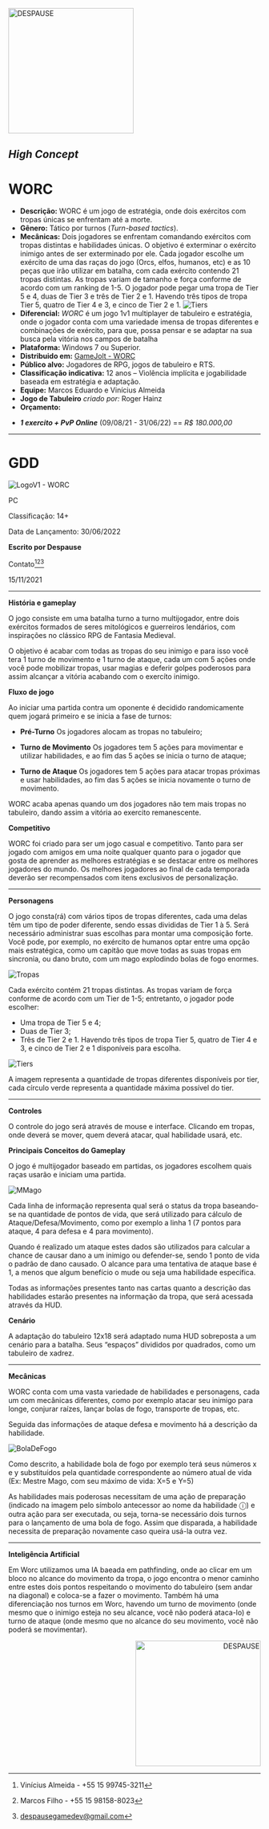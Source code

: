 <p align="left">
<img src="/assets/images/Logo.png" width="250" title="DESPAUSE">
</p>

## ***High Concept***
# **WORC**

* **Descrição:** WORC é um jogo de estratégia, onde dois exércitos com tropas únicas se enfrentam até a morte.
* **Gênero:** Tático por turnos (*Turn-based tactics*).
* **Mecânicas:** Dois jogadores se enfrentam comandando exércitos com tropas distintas e habilidades únicas. O objetivo é exterminar o exército inimigo antes de ser exterminado por ele. Cada jogador escolhe um exército de uma das raças do jogo (Orcs, elfos, humanos, etc) e as 10 peças que irão utilizar em batalha, com cada exército contendo 21 tropas distintas.
As tropas variam de tamanho e força conforme de acordo com um ranking de 1-5. O jogador pode pegar uma tropa de Tier 5 e 4, duas de Tier 3 e três de Tier 2 e 1. Havendo três tipos de tropa Tier 5, quatro de Tier 4 e 3, e cinco de Tier 2 e 1.
![Tiers](/assets/images/Tiers.png)
* **Diferencial:** *WORC* é um jogo 1v1 multiplayer de tabuleiro e estratégia, onde o jogador conta com uma variedade imensa de tropas diferentes e combinações de exército, para que, possa pensar e se adaptar na sua busca pela vitória nos campos de batalha
* **Plataforma:** Windows 7 ou Superior. 
* **Distribuido em:** [GameJolt - WORC](https://gamejolt.com/games/worc/669108)
* **Público alvo:** Jogadores de RPG, jogos de tabuleiro e RTS.
* **Classificação indicativa:** 12 anos – Violência implícita e jogabilidade baseada em estratégia e adaptação.
* **Equipe:** Marcos Eduardo e Vinícius Almeida
* **Jogo de Tabuleiro** *criado por:* Roger Hainz
* **Orçamento:** 
- ***1 exercito + PvP Online*** (09/08/21 - 31/06/22) == *R$ 180.000,00*

***


# **GDD**


![LogoV1 -  WORC](/assets/images/Worc.png)


PC

Classificação: 14+

Data de Lançamento: 30/06/2022

**Escrito por Despause**

Contato[^1][^2][^3]

[^1]: Vinícius Almeida - +55 15 99745-3211
[^2]:Marcos Filho - +55 15 98158-8023
[^3]:despausegamedev@gmail.com

15/11/2021

***


**História e gameplay**

O jogo consiste em uma batalha turno a turno multijogador, entre dois exércitos formados de seres mitológicos e guerreiros lendários, com inspirações no clássico RPG de Fantasia Medieval. 

O objetivo é acabar com todas as tropas do seu inimigo e para isso você tera 1 turno de movimento e 1 turno de ataque, cada um com 5 ações onde você pode mobilizar tropas, usar magias e deferir golpes poderosos para assim alcançar a vitória acabando com o exercíto inimigo.

**Fluxo de jogo**

Ao iniciar uma partida contra um oponente é decidido randomicamente quem jogará primeiro e se inicia a fase de turnos:

* **Pré-Turno**
  Os jogadores alocam as tropas no tabuleiro;
  
* **Turno de Movimento**
  Os jogadores tem 5 ações para movimentar e utilizar habilidades, e ao fim das 5 ações se inicia o turno de ataque;
  
* **Turno de Ataque**
  Os jogadores tem 5 ações para atacar tropas próximas e usar habilidades, ao fim das 5 ações se inicia novamente o turno de movimento.
  
WORC acaba apenas quando um dos jogadores não tem mais tropas no tabuleiro, dando assim a vitória ao exercito remanescente.

**Competitivo**

WORC foi criado para ser um jogo casual e competitivo. Tanto para ser jogado com amigos em uma noite qualquer quanto para o jogador que gosta de aprender as melhores estratégias e se destacar entre os melhores jogadores do mundo.
Os melhores jogadores ao final de cada temporada deverão ser recompensados com itens exclusivos de personalização.

***

**Personagens**

O jogo consta(rá) com vários tipos de tropas diferentes, cada uma delas têm um tipo de poder diferente, sendo essas divididas de Tier 1 à 5. Será necessário administrar suas escolhas para montar uma composição forte.
Você pode, por exemplo, no exército de humanos optar entre uma opção mais estratégica, como um capitão que move todas as suas tropas em sincronia, ou dano bruto, com um mago explodindo bolas de fogo enormes.

![Tropas](/assets/images/Humanos.png)

Cada exército contém 21 tropas distintas. As tropas variam de força conforme de acordo com um Tier de 1-5; entretanto, o jogador pode escolher:
* Uma tropa de Tier 5 e 4;
* Duas de Tier 3;
* Três de Tier 2 e 1. 
Havendo três tipos de tropa Tier 5, quatro de Tier 4 e 3, e cinco de Tier 2 e 1 disponíveis para escolha.

![Tiers](/assets/images/Tiers.png)

A imagem representa a quantidade de tropas diferentes disponíveis por tier, cada círculo verde representa a quantidade máxima possível do tier.
***

**Controles**

O controle do jogo será através de mouse e interface. Clicando em tropas, onde deverá se mover, quem deverá atacar, qual habilidade usará, etc.

**Principais Conceitos do Gameplay**

O jogo é multijogador baseado em partidas, os jogadores escolhem quais raças usarão e iniciam uma partida.

![MMago](/assets/images/Mestre%20mago.png)

Cada linha de informação representa qual será o status da tropa baseando-se na quantidade de pontos de vida, que será utilizado para cálculo de Ataque/Defesa/Movimento, como por exemplo a linha 1 (7 pontos para ataque, 4 para defesa e 4 para movimento). 

Quando é realizado um ataque estes dados são utilizados para calcular a chance de causar dano a um inimigo ou defender-se, sendo 1 ponto de vida o padrão de dano causado.
O alcance para uma tentativa de ataque base é 1, a menos que algum benefício o mude ou seja uma habilidade específica.

Todas as informações presentes tanto nas cartas quanto a descrição das habilidades estarão presentes na informação da tropa, que será acessada através da HUD.

**Cenário**

A adaptação do tabuleiro 12x18 será adaptado numa HUD sobreposta a um cenário para a batalha. Seus “espaços” divididos por quadrados, como um tabuleiro de xadrez.

***

**Mecânicas**

  WORC conta com uma vasta variedade de habilidades e personagens, cada um com mecânicas diferentes, como por exemplo atacar seu inimigo para longe, conjurar raízes, lançar bolas de fogo, transporte de tropas, etc.
  
Seguida das informações de ataque defesa e movimento há a descrição da habilidade. 

![BolaDeFogo](/assets/images/Bola%20de%20fogo.png)

Como descrito, a habilidade bola de fogo por exemplo terá seus números x e y substituídos pela quantidade correspondente ao número atual de vida (Ex: Mestre Mago, com seu máximo de vida: X=5 e Y=5)

As habilidades mais poderosas necessitam de uma ação de preparação (indicado na imagem pelo símbolo antecessor ao nome da habilidade ⓘ) e outra ação para ser executada, ou seja, torna-se necessário dois turnos para o lançamento de uma bola de fogo. Assim que disparada, a habilidade necessita de preparação novamente caso queira usá-la outra vez.

***

**Inteligência Artificial**

  Em Worc utilizamos uma IA baeada em pathfinding, onde ao clicar em um bloco no alcance do movimento da tropa, o jogo encontra o menor caminho entre estes dois pontos respeitando o movimento do tabuleiro (sem andar na diagonal) e coloca-se a fazer o movimento. Também há uma diferenciação nos turnos em Worc, havendo um turno de movimento (onde mesmo que o inimigo esteja no seu alcance, você não poderá ataca-lo) e turno de ataque (onde mesmo que no alcance do seu movimento, você não poderá se movimentar).

<p align="right">
<img src="/assets/images/Logo.png" width="250" title="DESPAUSE">
</p>
